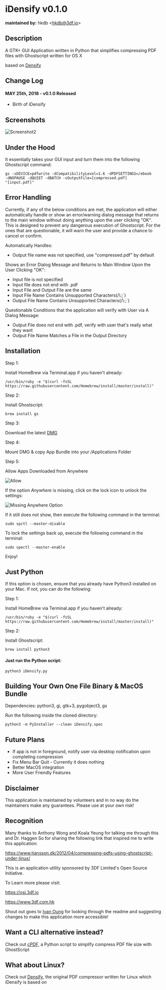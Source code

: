# iDensify v0.1.0
**maintained by:** hkdb \<<hkdb@3df.io>\><br />

## Description

A GTK+ GUI Application written in Python that simplifies compressing PDF files with Ghostscript written for OS X

based on [Densify](https://github.com/hkdb/Densify)

## Change Log

#### MAY 25th, 2018 - v0.1.0 Released

- Birth of iDensify

## Screenshots

![Screenshot2](https://osi.3df.io/wp-content/uploads/2018/05/iDensify2.png)

## Under the Hood

It essentially takes your GUI input and turn them into the following Ghostscript command:

```
gs -sDEVICE=pdfwrite -dCompatibilityLevel=1.6 -dPDFSETTINGS=/ebook
-dNOPAUSE -dQUIET -dBATCH -sOutputFile=[compressed.pdf]
"[input.pdf]"
```

## Error Handling

Currently, if any of the below conditions are met, the application will either automatically handle or show an error/warning dialog message that returns to the main window without doing anything upon the user clicking "OK". This is designed to prevent any dangerous execution of Ghostscript. For the ones that are questionable, it will warn the user and provide a chance to cancel or confirm.

Automatically Handles:

- Output file name was not specified, use "compressed.pdf" by default

Shows an Error Dialog Message and Returns to Main Window Upon the User Clicking "OK":

- Input file is not specified
- Input file does not end with .pdf
- Input File and Output File are the same
- Input File Name Contains Unsupported Characters(/\\:;\`)
- Output File Name Contains Unsupported Characters(/\\:;\`)

Questionable Conditions that the application will verify with User via A Dialog Message:

- Output File does not end with .pdf, verify with user that's really what they want
- Output File Name Matches a File in the Output Directory

## Installation

Step 1:

Install HomeBrew via Terminal.app if you haven't already:

```
/usr/bin/ruby -e "$(curl -fsSL https://raw.githubusercontent.com/Homebrew/install/master/install)"
```

Step 2:

Install Ghostscript:

```
brew install gs
```

Step 3:

Download the latest [DMG](https://osi.3df.io/share/iDensify-0.1.0.dmg)

Step 4:

Mount DMG & copy App Bundle into your /Applications Folder

Step 5:

Allow Apps Downloaded from Anywhere

![Allow](https://osi.3df.io/wp-content/uploads/2018/05/MacSecuritySettings.png)

If the option *Anywhere* is missing, click on the lock icon to unlock the settings:

![Missing Anywhere Option](https://osi.3df.io/wp-content/uploads/2018/06/nodeveloperoption.png)

If it still does not show, then execute the following command in the terminal:

```
sudo spctl --master-disable
```

To lock the settings back up, execute the following command in the terminal:

```
sudo spectl --master-enable
```

Enjoy!

## Just Python

If this option is chosen, ensure that you already have Python3 installed on your Mac. If not, you can do the following:

Step 1:

Install HomeBrew via Terminal.app if you haven't already:

```
/usr/bin/ruby -e "$(curl -fsSL https://raw.githubusercontent.com/Homebrew/install/master/install)"
```

Step 2:

Install Ghostscript:

```
brew install python3
```

#### Just run the Python script:

```
python3 iDensify.py
```

## Building Your Own One File Binary & MacOS Bundle

Dependencies: python3, gi, gtk+3, pygobject3, gs

Run the following inside the cloned directory:

```
python3 -m PyInstaller --clean iDensify.spec
```

## Future Plans

- If app is not in foreground, notify user via desktop notification upon completing compression
- Fix Menu Bar Quit - Currently it does nothing
- Better MacOS integration
- More User Friendly Features

## Disclaimer

This application is maintained by volunteers and in no way do the maintainers make any guarantees. Please use at your own risk!

## Recognition

Many thanks to Anthony Wong and Koala Yeung for talking me through this and Dr. Haggen So for sharing the following link that inspired me to write this application:

https://www.tjansson.dk/2012/04/compressing-pdfs-using-ghostscript-under-linux/

This is an application utility sponsored by 3DF Limited's Open Source Initiative.

To Learn more please visit:

https://osi.3df.io

https://www.3df.com.hk

Shout out goes to [Ivan Oung](https://github.com/ivanoung) for looking through the readme and suggesting changes to make this application more accessible!

## Want a CLI alternative instead?

Check out [cPDF](https://github.com/hkdb/cpdf), a Python script to simplify compress PDF file size with GhostScript

## What about Linux?

Check out [Densify](https://github.com/hkdb/Densify), the original PDF compressor written for Linux which iDensify is based on
